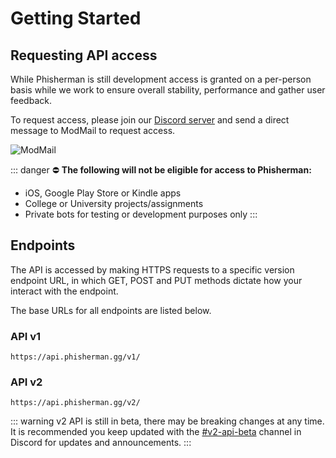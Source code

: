 # Getting Started

## Requesting API access

While Phisherman is still development access is granted on a per-person basis while we work to ensure overall stability, performance and gather user feedback.

To request access, please join our [Discord server](https://discord.gg/QwrpmTgvWy) and send a direct message to ModMail to request access.

![ModMail](/images/modmail.png)

::: danger ⛔ **The following will not be eligible for access to Phisherman:**

- iOS, Google Play Store or Kindle apps
- College or University projects/assignments
- Private bots for testing or development purposes only
  :::

## Endpoints

The API is accessed by making HTTPS requests to a specific version endpoint URL, in which GET, POST and PUT methods dictate how your interact with the endpoint.

The base URLs for all endpoints are listed below.

### API v1 <Badge type="tip" text="stable" />

```
https://api.phisherman.gg/v1/
```

### API v2 <Badge type="warning" text="beta" />

```
https://api.phisherman.gg/v2/
```

::: warning
v2 API is still in beta, there may be breaking changes at any time. It is recommended you keep updated with the [#v2-api-beta](https://discord.com/channels/878130674844979210/904090622208663632) channel in Discord for updates and announcements.
:::
